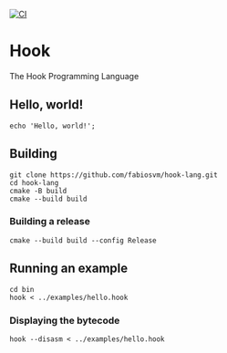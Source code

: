 
[![CI](https://github.com/fabiosvm/hook-lang/actions/workflows/ci.yml/badge.svg?branch=main)](https://github.com/fabiosvm/hook-lang/actions/workflows/ci.yml)

# Hook 

The Hook Programming Language

## Hello, world!

```
echo 'Hello, world!';
```

## Building

```
git clone https://github.com/fabiosvm/hook-lang.git
cd hook-lang
cmake -B build
cmake --build build
```

### Building a release

```
cmake --build build --config Release
```

## Running an example

```
cd bin
hook < ../examples/hello.hook
```

### Displaying the bytecode

```
hook --disasm < ../examples/hello.hook
```
